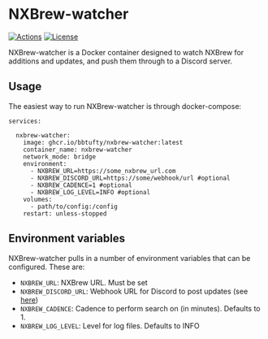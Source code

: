 # NXBrew-watcher

[![Actions](https://img.shields.io/github/actions/workflow/status/bbtufty/nxbrew-watcher/build.yaml?branch=main&style=flat-square)](https://github.com/bbtufty/nxbrew-watcher/actions)
[![License](https://img.shields.io/badge/license-GNUv3-blue.svg?label=License&style=flat-square)](LICENSE)

NXBrew-watcher is a Docker container designed to watch NXBrew for additions and updates, and push them through to
a Discord server.

Usage
-----

The easiest way to run NXBrew-watcher is through docker-compose:

```
services:

  nxbrew-watcher:
    image: ghcr.io/bbtufty/nxbrew-watcher:latest
    container_name: nxbrew-watcher
    network_mode: bridge
    environment:
      - NXBREW_URL=https://some_nxbrew_url.com
      - NXBREW_DISCORD_URL=https://some/webhook/url #optional
      - NXBREW_CADENCE=1 #optional
      - NXBREW_LOG_LEVEL=INFO #optional
    volumes:
      - path/to/config:/config
    restart: unless-stopped
```

Environment variables
---------------------

NXBrew-watcher pulls in a number of environment variables that can be configured. These are:

* `NXBREW_URL`: NXBrew URL. Must be set
* `NXBREW_DISCORD_URL`: Webhook URL for Discord to post updates (see [here](https://support.discord.com/hc/en-us/articles/228383668-Intro-to-Webhooks))
* `NXBREW_CADENCE`: Cadence to perform search on (in minutes). Defaults to 1.
* `NXBREW_LOG_LEVEL`: Level for log files. Defaults to INFO
